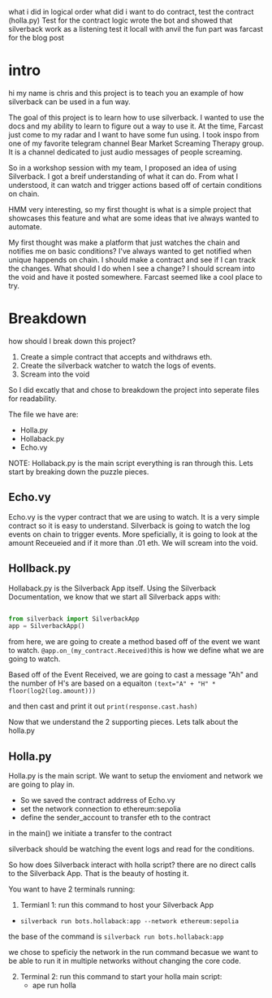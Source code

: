 what i did in logical order
what did i want to do
contract, test the contract (holla.py)
Test for the contract logic
wrote the bot and showed that silverback work as a listening
test it locall with anvil
 the fun part was farcast for the blog post
 
# intro
 hi my name is chris and this project is to teach you an example of how silverback can be used in a fun way. 
 
 The goal of this project is to learn how to use silverback. I wanted to use the docs and my ability to learn to figure out a way to use it. At the time, Farcast just come to my radar and I want to have some fun using. I took inspo from one of my favorite telegram channel Bear Market Screaming Therapy group. It is a channel dedicated to just audio messages of people screaming.
 
 So in a workshop session with my team, I proposed an idea of using Silverback. I got a breif understanding of what it can do. From what I understood, it can watch and trigger actions based off of certain conditions on chain.
 
HMM very interesting, so my first thought is what is a simple project that showcases this feature and what are some ideas that ive always wanted to automate. 

My first thought was make a platform that just watches the chain and notifies me on basic conditions? I've always wanted to get notified when unique happends on chain. I should make a contract and see if I can track the changes. What should I do when I see a change? I should scream into the void and have it posted somewhere. Farcast seemed like a cool place to try. 

# Breakdown
how should I break down this project?

1. Create a simple contract that accepts and withdraws eth. 
2. Create the silverback watcher to watch the logs of events.
3. Scream into the void

So I did excatly that and chose to breakdown the project into seperate files for readability. 

The file we have are:
* Holla.py
* Hollaback.py
* Echo.vy

NOTE: Hollaback.py is the main script everything is ran through this. Lets start by breaking down the puzzle pieces.

## Echo.vy
Echo.vy is the vyper contract that we are using to watch. It is a very simple contract so it is easy to understand. Silverback is going to watch the log events on chain to trigger events. More speficially, it is going to look at the amount Receueied and if it more than .01 eth. We will scream into the void. 

## Hollback.py
Hollaback.py is the Silverback App itself. Using the Silverback Documentation, we know that we start all Silverback apps with:

```python

from silverback import SilverbackApp
app = SilverbackApp()
```

from here, we are going to create a method based off of the event we want to watch. `@app.on_(my_contract.Received)`this is how we define what we are going to watch.

Based off of the Event Received, we are going to cast a message "Ah" and the number of H's are based on a equaiton `(text="A" + "H" * floor(log2(log.amount)))`

and then cast and print it out  `print(response.cast.hash)`

Now that we understand the 2 supporting pieces. Lets talk about the holla.py

## Holla.py

Holla.py is the main script. We want to setup the envioment and network we are going to play in. 
* So we saved the contract addrress of Echo.vy 
* set the network connection to ethereum:sepolia
* define the sender_account to transfer eth to the contract

in the main()
we initiate a transfer to the contract

silverback should be watching the event logs and read for the conditions.

So how does Silverback interact with holla script? there are no direct calls to the Silverback App. That is the beauty of hosting it.

You want to have 2 terminals running:
1. Termianl 1: run this command to host your Silverback App
  * `silverback run bots.hollaback:app --network ethereum:sepolia`

the base of the command is `silverback run bots.hollaback:app`

we chose to speficiy the network in the run command becasue we want to be able to run it in multiple networks without changing the core code. 

2. Terminal 2: run this command to start your holla main script:
   * ape run holla